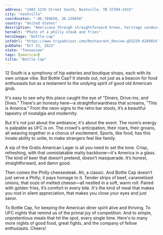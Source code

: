 ```yaml
---
address: "2403 12th Street South, Nashville, TN 37204-2415"
city: "nashville"
coordinates: "-86.789650, 36.126050"
country: "United States"
description: "Americana through straightforward brews, heritage sandwiches, and an infectious sports bar energy"
heroAlt: "Photo of a philly steak and fries"
heroImage: "bottle-cap"
infoUrl: "https://www.tripadvisor.com/Restaurant_Review-g55229-d24991472-Reviews-Bottle_Cap-Nashville_Davidson_County_Tennessee.html"
pubDate: "Oct 21, 2023"
state: "Tennessee"
tags: [american]
title: "Bottle Cap"
---
```


12 South is a symphony of hip eateries and boutique shops, each with its own unique vibe. But Bottle Cap? It stands out, not just as a beacon for food enthusiasts but as a testament to the undying spirit of good old American grub.

It's easy to see why this place caught the eye of "Diners, Drive-ins, and Dives." There's an honesty here—a straightforwardness that screams, "This is America." From the neon signs to the retro bar stools, it’s a beautiful tapestry of nostalgia and modernity.

But it's not just about the ambiance; it's about the event. The room’s energy is palpable as UFC is on. The crowd's anticipation, their roars, their groans, all weaving together in a chorus of excitement. Sports, like food, has this innate ability to unite, to make strangers feel like family.

A sip of the Gratis American Lager is all you need to set the tone. Crisp, refreshing, with that unmistakable malty backbone—it's America in a glass. The kind of beer that doesn’t pretend, doesn’t masquerade. It’s honest, straightforward, and damn good.

Then comes the Philly cheesesteak. Ah, a classic. And Bottle Cap doesn’t just serve a Philly; it pays homage to it. Tender strips of beef, caramelized onions, that ooze of melted cheese—all nestled in a soft, warm roll. Paired with golden fries, it’s comfort in every bite. It's the kind of meal that makes you nod in silent appreciation, that makes you close your eyes and just savor.

To Bottle Cap, for keeping the American diner spirit alive and thriving. To UFC nights that remind us of the primal joy of competition. And to simple, unpretentious meals that hit the spot, every single time. Here's to many more nights of good food, great fights, and the company of fellow enthusiasts. Cheers!
